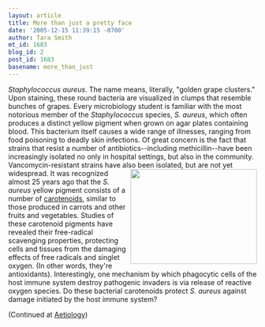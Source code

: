 ```yaml
---
layout: article
title: More than just a pretty face
date: '2005-12-15 11:39:15 -0700'
author: Tara Smith
mt_id: 1683
blog_id: 2
post_id: 1683
basename: more_than_just
---
```

<img src="http://www.zdravljeizivot.com/include/images/colostrum/staphylococcus_aureus.jpg" alt="" style="float:left;" /> _Staphylococcus aureus_. The name means, literally, "golden grape clusters." Upon staining, these round bacteria are visualized in clumps that resemble bunches of grapes. Every microbiology student is familiar with the most notorious member of the _Staphylococcus_ species, _S. aureus_, which often produces a distinct yellow pigment when grown on agar plates containing blood. This bacterium itself causes a wide range of illnesses, ranging from food poisoning to deadly skin infections. Of great concern is the fact that strains that resist a number of antibiotics--including methicillin--have been increasingly isolated no only in hospital settings, but also in the community. Vancomycin-resistant strains have also been isolated, but are not yet widespread.
<img src="http://www.microbelibrary.org/microbelibrary/files/ccImages/Articleimages/Atlas-Bld/Figure%20048.jpg" alt="" width="256" height="192" style="float:right;" /> It was recognized almost 25 years ago that the _S. aureus_ yellow pigment consists of a number of [carotenoids](http://www.astaxanthin.org/carotenoids.htm), similar to those produced in carrots and other fruits and vegetables. Studies of these carotenoid pigments have revealed their free-radical scavenging properties, protecting cells and tissues from the damaging effects of free radicals and singlet oxygen. (In other words, they're antioxidants). Interestingly, one mechanism by which phagocytic cells of the host immune system destroy pathogenic invaders is via release of reactive oxygen species. Do these bacterial carotenoids protect _S. aureus_ against damage initiated by the host immune system?

(Continued at [Aetiology](http://aetiology.blogspot.com/2005/12/more-than-just-pretty-face.html))
